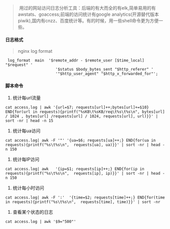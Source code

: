 > 用过的网站访问日志分析工具：后端的有大而全的有elk,简单易用的有awstats、goaccess;前端的访问统计有google analytics(开源替代版本piwik),国内有cnzz、百度统计等。有的时候，用一些shell命令更为方便一些。

#### 日志格式

> nginx log format
```
 log_format  main  '$remote_addr - $remote_user [$time_local] "$request" '
                      '$status $body_bytes_sent "$http_referer" '
                      '"$http_user_agent" "$http_x_forwarded_for"';
```

#### 脚本命令

1. 统计每url流量

 ```
cat access.log | awk '{url=$7; requests[url]++;bytes[url]+=$10} END{for(url in requests){printf("%sKB\t%sKB/req\t%s\t%s\n", bytes[url] / 1024 , bytes[url] /requests[url] / 1024, requests[url], url)}}' | sort -nr | head -n 15
```

1. 统计每ua访问

 ```
cat access.log| awk -F '"' '{ua=$6; requests[ua]++;} END{for(ua in requests){printf("%s\t%s\n",  requests[ua], ua)}}' | sort -nr | head -n 150
```

1. 统计每IP访问

 ```
cat access.log| awk   '{ip=$1; requests[ip]++;} END{for(ip in requests){printf("%s\t%s\n",  requests[ip], ip)}}' | sort -nr | head -n 150
```

1. 统计每小时访问

 ```
cat access.log| awk -F ':'  '{time=$2; requests[time]++;} END{for(time in requests){printf("%s\t%s\n",  requests[time], time)}}' | sort -nr
```
1. 查看某个状态的日志

```
cat access.log | awk '$9="500"'
```
